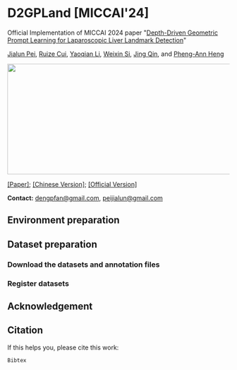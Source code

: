 # D2GPLand [MICCAI'24]
Official Implementation of MICCAI 2024 paper "[Depth-Driven Geometric Prompt Learning for Laparoscopic Liver Landmark Detection]()"

[Jialun Pei](https://scholar.google.com/citations?user=1lPivLsAAAAJ&hl=en), [Ruize Cui](), [Yaoqian Li](), [Weixin Si](https://scholar.google.com/citations?user=E4efwTgAAAAJ&hl=zh-CN&oi=ao), [Jing Qin](https://harry-qinjing.github.io/), and [Pheng-Ann Heng](https://scholar.google.com/citations?user=OFdytjoAAAAJ&hl=zh-CN)

<div align=center>
<img src="assets/Figure1.png"  height=250 width=800>
</div>

[[Paper]](); [[Chinese Version]](); [[Official Version]]()

**Contact:** dengpfan@gmail.com, peijialun@gmail.com

## Environment preparation

## Dataset preparation

### Download the datasets and annotation files

### Register datasets


## Acknowledgement

## Citation

If this helps you, please cite this work:

```
Bibtex
```

